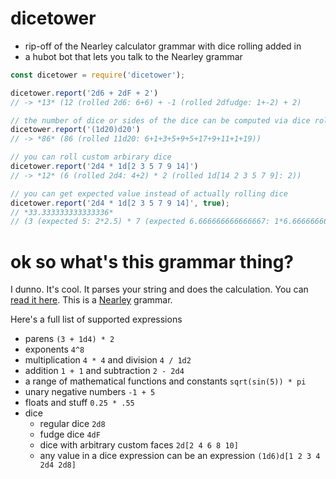 # dicetower

- rip-off of the Nearley calculator grammar with dice rolling added in
- a hubot bot that lets you talk to the Nearley grammar

```javascript
const dicetower = require('dicetower');

dicetower.report('2d6 + 2dF + 2')
// -> *13* (12 (rolled 2d6: 6+6) + -1 (rolled 2dfudge: 1+-2) + 2)

// the number of dice or sides of the dice can be computed via dice roll
dicetower.report('(1d20)d20')
// -> *86* (86 (rolled 11d20: 6+1+3+5+9+5+17+9+11+1+19))

// you can roll custom arbirary dice
dicetower.report('2d4 * 1d[2 3 5 7 9 14]')
// -> *12* (6 (rolled 2d4: 4+2) * 2 (rolled 1d[14 2 3 5 7 9]: 2))

// you can get expected value instead of actually rolling dice
dicetower.report('2d4 * 1d[2 3 5 7 9 14]', true);
// *33.333333333333336*
// (3 (expected 5: 2*2.5) * 7 (expected 6.666666666666667: 1*6.666666666666667))

```

# ok so what's this grammar thing?

I dunno. It's cool. It parses your string and does the calculation. You can
[read it here](grammar.ne). This is a
[Nearley](https://github.com/Hardmath123/nearley) grammar.

Here's a full list of supported expressions

- parens `(3 + 1d4) * 2`
- exponents `4^8`
- multiplication `4 * 4` and division `4 / 1d2`
- addition `1 + 1` and subtraction `2 - 2d4`
- a range of mathematical functions and constants `sqrt(sin(5)) * pi`
- unary negative numbers `-1 + 5`
- floats and stuff `0.25 * .55`
- dice
  - regular dice `2d8`
  - fudge dice `4dF`
  - dice with arbitrary custom faces `2d[2 4 6 8 10]`
  - any value in a dice expression can be an expression `(1d6)d[1 2 3 4 2d4 2d8]`
